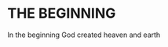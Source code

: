<!DOCTYPE HTML>

<html>

<head>
    <meta charset="UTF-8">
    <meta name="viewport" content="width=device-width, initial-scale=1">
    <title>THE NEW PAGE</title>
</head>

<body>
  <link href="style.css" rel="stylesheet" media="screen" >

  <h1>
      THE <scr class="name">BEGINNING
      </h1>
      <p>In the beginning God created heaven and earth</p>


 </body>

 </html>
